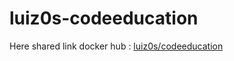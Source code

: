 # luiz0s-codeeducation

Here shared link docker hub : [luiz0s/codeeducation](https://hub.docker.com/r/luiz0s/codeeducation)
